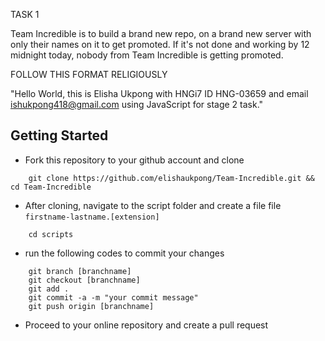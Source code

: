 TASK 1

Team Incredible is to build a brand new repo, on a brand new server with only their names on it to get promoted. 
If it's not done and working by 12 midnight today, nobody from Team Incredible is getting promoted.


FOLLOW THIS FORMAT RELIGIOUSLY

"Hello World, this is Elisha Ukpong with HNGi7 ID HNG-03659 and email ishukpong418@gmail.com using JavaScript for stage 2 task."

## Getting Started
- Fork this repository to your github account and clone
```git
    git clone https://github.com/elishaukpong/Team-Incredible.git && cd Team-Incredible
```
- After cloning, navigate to the script folder and create a file file `firstname-lastname.[extension]`
```git
    cd scripts
```
- run the following codes to commit your changes
```git
    git branch [branchname]
    git checkout [branchname]
    git add .
    git commit -a -m "your commit message"
    git push origin [branchname]
```
- Proceed to your online repository and create a pull request
